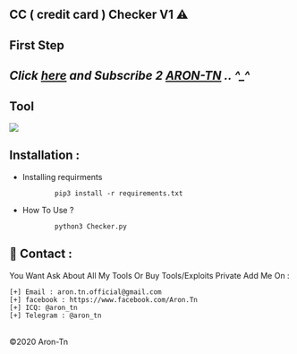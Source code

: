 ## CC ( credit card ) Checker V1 ⚠️



**First Step**
----------
*Click <a href="https://www.youtube.com/AronTnXofficial">here</a> and Subscribe 2 <a href="https://www.youtube.com/AronTnXofficial">ARON-TN</a> .. ^_^*
----------
<h2>Tool</h2>
<img src="https://i.imgur.com/l9ovfpY.jpg" style="max-width:100%;">

Installation : 
------
         

 - Installing requirments
   
               pip3 install -r requirements.txt
    
 - How To Use ?
   
               python3 Checker.py
               

📧 Contact :
------
You Want Ask About All My Tools Or Buy Tools/Exploits Private Add Me On : 
```
[+] Email : aron.tn.official@gmail.com
[+] facebook : https://www.facebook.com/Aron.Tn
[+] ICQ: @aron_tn
[+] Telegram : @aron_tn 
```

<br>©2020 Aron-Tn
